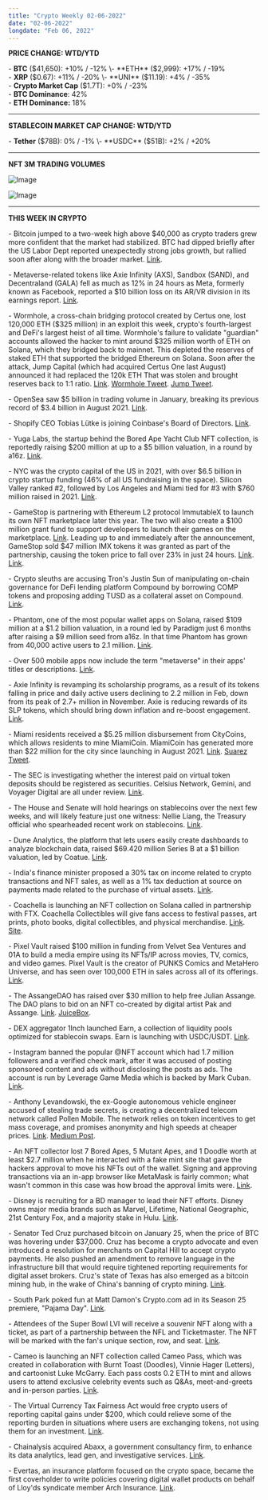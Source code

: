 ```yaml
---
title: "Crypto Weekly 02-06-2022"
date: "02-06-2022"
longdate: "Feb 06, 2022"
---
```


**PRICE CHANGE: WTD/YTD**

\- **BTC** ($41,650): +10% / -12%  
\- **ETH** ($2,999): +17% / -19%  
\- **XRP** ($0.67): +11% / -20%  
\- **UNI** ($11.19): +4% / -35%  
\- **Crypto Market Cap** ($1.7T): +0% / -23%  
\- **BTC Dominance**: 42%  
\- **ETH Dominance:** 18%



---

**STABLECOIN MARKET CAP CHANGE: WTD/YTD**

\- **Tether** ($78B): 0% / -1%  
\- **USDC** ($51B): +2% / +20%



---

**NFT 3M TRADING VOLUMES**

![Image](/images/02-06-2022-1.png)

![Image](/images/02-06-2022-2.png)

---

**THIS WEEK IN CRYPTO**

\- Bitcoin jumped to a two-week high above $40,000 as crypto traders grew more confident that the market had stabilized. BTC had dipped briefly after the US Labor Dept reported unexpectedly strong jobs growth, but rallied soon after along with the broader market. [Link](https://www.coindesk.com/markets/2022/02/04/bitcoin-tops-40k-for-first-time-in-2-weeks/).   
  
\- Metaverse-related tokens like Axie Infinity (AXS), Sandbox (SAND), and Decentraland (GALA) fell as much as 12% in 24 hours as Meta, formerly known as Facebook, reported a $10 billion loss on its AR/VR division in its earnings report. [Link](https://www.coindesk.com/markets/2022/02/04/metaverse-tokens-axs-sand-plummet-as-meta-reports-10b-loss/).   
  
\- Wormhole, a cross-chain bridging protocol created by Certus one, lost 120,000 ETH ($325 million) in an exploit this week, crypto's fourth-largest and DeFi's largest heist of all time. Wormhole's failure to validate "guardian" accounts allowed the hacker to mint around $325 million worth of ETH on Solana, which they bridged back to mainnet. This depleted the reserves of staked ETH that supported the bridged Ethereum on Solana. Soon after the attack, Jump Capital (which had acquired Certus One last August) announced it had replaced the 120k ETH That was stolen and brought reserves back to 1:1 ratio. [Link](https://www.coindesk.com/business/2022/02/03/jump-trading-backstops-wormholes-320m-exploit-loss-sources/). [Wormhole Tweet](https://twitter.com/wormholecrypto/status/1489233259808571401). [Jump Tweet](https://twitter.com/JumpCryptoHQ/status/1489301013408497666).  
  
\- OpenSea saw $5 billion in trading volume in January, breaking its previous record of $3.4 billion in August 2021. [Link](https://decrypt.co/91748/opensea-record-5b-ethereum-nft-market-swells).   
  
\- Shopify CEO Tobias Lütke is joining Coinbase's Board of Directors. [Link](https://blog.coinbase.com/tobias-l%C3%BCtke-ceo-of-shopify-to-join-coinbase-board-of-directors-242fa9935c71).   
  
\- Yuga Labs, the startup behind the Bored Ape Yacht Club NFT collection, is reportedly raising $200 million at up to a $5 billion valuation, in a round by a16z. [Link](http:).   
  
\- NYC was the crypto capital of the US in 2021, with over $6.5 billion in crypto startup funding (46% of all US fundraising in the space). Silicon Valley ranked #2, followed by Los Angeles and Miami tied for #3 with $760 million raised in 2021. [Link](https://www.businessinsider.in/cryptocurrency/news/new-york-beat-silicon-valley-and-miami-in-2021-as-crypto-capital-of-the-us-with-the-most-startup-funds-raised).   
  
\- GameStop is partnering with Ethereum L2 protocol ImmutableX to launch its own NFT marketplace later this year. The two will also create a $100 million grant fund to support developers to launch their games on the marketplace. [Link](https://news.gamestop.com/news-releases/news-release-details/gamestop-forms-partnership-immutable-x). Leading up to and immediately after the announcement, GameStop sold $47 million IMX tokens it was granted as part of the partnership, causing the token price to fall over 23% in just 24 hours. [Link](https://decrypt.co/92142/gamestop-immutable-x-tokens-dump-ethereum-nft). [Link](https://www.coindesk.com/business/2022/02/03/gamestop-taps-immutable-x-for-nft-marketplace-launches-100m-gaming-fund/).   
  
\- Crypto sleuths are accusing Tron's Justin Sun of manipulating on-chain governance for DeFi lending platform Compound by borrowing COMP tokens and proposing adding TUSD as a collateral asset on Compound. [Link](https://www.coindesk.com/tech/2022/02/04/trons-justin-sun-accused-of-governance-attack-on-defi-lender-compound/).   
  
\- Phantom, one of the most popular wallet apps on Solana, raised $109 million at a $1.2 billion valuation, in a round led by Paradigm just 6 months after raising a $9 million seed from a16z. In that time Phantom has grown from 40,000 active users to 2.1 million. [Link](https://techcrunch.com/2022/01/31/paradigm-invests-in-solana-wallet-app-phantom-at-1-2-billion-valuation/).   
  
\- Over 500 mobile apps now include the term "metaverse" in their apps' titles or descriptions. [Link](https://techcrunch.com/2022/02/03/over-500-mobile-apps-are-now-using-the-term-metaverse-to-attract-new-users/).   
  
\- Axie Infinity is revamping its scholarship programs, as a result of its tokens falling in price and daily active users declining to 2.2 million in Feb, down from its peak of 2.7+ million in November. Axie is reducing rewards of its SLP tokens, which should bring down inflation and re-boost engagement. [Link](https://decrypt.co/92190/axie-infinity-making-big-changes-to-fix-its-ailing-play-to-earn-nft-economy).   
  
\- Miami residents received a $5.25 million disbursement from CityCoins, which allows residents to mine MiamiCoin. MiamiCoin has generated more than $22 million for the city since launching in August 2021. [Link](https://www.theblockcrypto.com/linked/132951/miami-receives-first-payout-from-citycoins-protocol). [Suarez Tweet](https://twitter.com/FrancisSuarez/status/1489009285447262211?s=20&t=DMeame4i-TZxznPL4jrDtQ).   
  
\- The SEC is investigating whether the interest paid on virtual token deposits should be registered as securities. Celsius Network, Gemini, and Voyager Digital are all under review. [Link](https://www.bnnbloomberg.ca/crypto-lending-firms-celsius-network-gemini-face-sec-scrutiny-1.1713743).   
  
\- The House and Senate will hold hearings on stablecoins over the next few weeks, and will likely feature just one witness: Nellie Liang, the Treasury official who spearheaded recent work on stablecoins. [Link](https://www.theblockcrypto.com/post/132827/house-and-senate-hearings-on-stablecoins-will-spotlight-official-behind-treasury-report-sources).   
  
\- Dune Analytics, the platform that lets users easily create dashboards to analyze blockchain data, raised $69.420 million Series B at a $1 billion valuation, led by Coatue. [Link](https://www.theblockcrypto.com/post/132759/dune-analytics-crypto-series-b-valuation-1-billion).   
  
\- India's finance minister proposed a 30% tax on income related to crypto transactions and NFT sales, as well as a 1% tax deduction at source on payments made related to the purchase of virtual assets. [Link](https://techcrunch.com/2022/01/31/india-proposes-30-tax-on-crypto-and-nfts-income/).   
  
\- Coachella is launching an NFT collection on Solana called in partnership with FTX. Coachella Collectibles will give fans access to festival passes, art prints, photo books, digital collectibles, and physical merchandise. [Link](https://twitter.com/coachella/status/1488577278107734016). [Site](https://nft.coachella.com/).   
  
\- Pixel Vault raised $100 million in funding from Velvet Sea Ventures and 01A to build a media empire using its NFTs/IP across movies, TV, comics, and video games. Pixel Vault is the creator of PUNKS Comics and MetaHero Universe, and has seen over 100,000 ETH in sales across all of its offerings. [Link](https://techcrunch.com/2022/02/02/pixel-vault-banks-100-million-in-funding-to-chase-an-nft-media-empire/).   
  
\- The AssangeDAO has raised over $30 million to help free Julian Assange. The DAO plans to bid on an NFT co-created by digital artist Pak and Assange. [Link](https://www.theblockcrypto.com/post/132991/a-dao-trying-to-free-julian-assange-has-raised-4-million-and-counting). [JuiceBox](https://juicebox.money/#/p/assangedao).  
  
\- DEX aggregator 1Inch launched Earn, a collection of liquidity pools optimized for stablecoin swaps. Earn is launching with USDC/USDT. [Link](https://www.theblockcrypto.com/linked/132911/1inch-rolls-out-new-liquidity-pools-optimized-for-stablecoin-swaps).   
  
\- Instagram banned the popular @NFT account which had 1.7 million followers and a verified check mark, after it was accused of posting sponsored content and ads without disclosing the posts as ads. The account is run by Leverage Game Media which is backed by Mark Cuban. [Link](http:).   
  
\- Anthony Levandowski, the ex-Google autonomous vehicle engineer accused of stealing trade secrets, is creating a decentralized telecom network called Pollen Mobile. The network relies on token incentives to get mass coverage, and promises anonymity and high speeds at cheaper prices. [Link](https://techcrunch.com/2022/02/02/anthony-levandowskis-latest-moonshot-is-a-peer-to-peer-telecom-network-powered-by-cryptocurrency/). [Medium Post](https://medium.com/@pollenmobile/why-were-building-the-world-s-first-decentralized-mobile-network-built-on-the-blockchain-662958cade9c).   
  
\- An NFT collector lost 7 Bored Apes, 5 Mutant Apes, and 1 Doodle worth at least $2.7 million when he interacted with a fake mint site that gave the hackers approval to move his NFTs out of the wallet. Signing and approving transactions via an in-app browser like MetaMask is fairly common; what wasn't common in this case was how broad the approval limits were. [Link](https://www.theblockcrypto.com/post/132567/nft-collector-loses-2-7-million-in-bored-ape-nfts-and-derivatives).   
  
\- Disney is recruiting for a BD manager to lead their NFT efforts. Disney owns major media brands such as Marvel, Lifetime, National Geographic, 21st Century Fox, and a majority stake in Hulu. [Link](https://www.theblockcrypto.com/linked/133042/disney-is-looking-for-a-business-developer-with-nft-experience).   
  
\- Senator Ted Cruz purchased bitcoin on January 25, when the price of BTC was hovering under $37,000. Cruz has become a crypto advocate and even introduced a resolution for merchants on Capital Hill to accept crypto payments. He also pushed an amendment to remove language in the infrastructure bill that would require tightened reporting requirements for digital asset brokers. Cruz's state of Texas has also emerged as a bitcoin mining hub, in the wake of China's banning of crypto mining. [Link](https://www.theblockcrypto.com/linked/133148/financial-disclosures-show-ted-cruz-made-a-january-25-bitcoin-purchase).   
  
\- South Park poked fun at Matt Damon's Crypto.com ad in its Season 25 premiere, "Pajama Day". [Link](http:).   
  
\- Attendees of the Super Bowl LVI will receive a souvenir NFT along with a ticket, as part of a partnership between the NFL and Ticketmaster. The NFT will be marked with the fan's unique section, row, and seat. [Link](https://decrypt.co/92071/tickets-years-super-bowl-game-will-come-souvenir-nfts).   
  
\- Cameo is launching an NFT collection called Cameo Pass, which was created in collaboration with Burnt Toast (Doodles), Vinnie Hager (Letters), and cartoonist Luke McGarry. Each pass costs 0.2 ETH to mint and allows users to attend exclusive celebrity events such as Q&As, meet-and-greets and in-person parties. [Link](https://techcrunch.com/2022/02/03/cameo-launching-cameo-pass-minting-open-sea/).   
  
\- The Virtual Currency Tax Fairness Act would free crypto users of reporting capital gains under $200, which could relieve some of the reporting burden in situations where users are exchanging tokens, not using them for an investment. [Link](https://www.theblockcrypto.com/linked/132958/bill-advancing-de-minimis-tax-exemption-for-crypto-transactions-returns-to-congress).   
  
\- Chainalysis acquired Abaxx, a government consultancy firm, to enhance its data analytics, lead gen, and investigative services. [Link](https://blog.chainalysis.com/reports/chainalysis-abaxx/).   
  
\- Evertas, an insurance platform focused on the crypto space, became the first coverholder to write policies covering digital wallet products on behalf of Lloy'ds syndicate member Arch Insurance. [Link](http:).